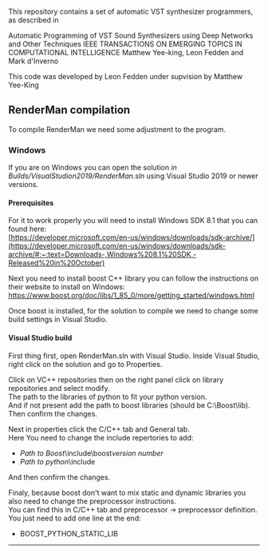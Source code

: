 This repository contains a set of automatic VST synthesizer programmers, as described in 

Automatic Programming of VST Sound Synthesizers using Deep Networks and Other Techniques
IEEE TRANSACTIONS ON EMERGING TOPICS IN COMPUTATIONAL INTELLIGENCE
Matthew Yee-king, Leon Fedden and Mark d'Inverno

This code was developed by Leon Fedden under supvision by Matthew Yee-King


## RenderMan compilation
To compile RenderMan we need some adjustment to the program.  

### Windows
If you are on Windows you can open the solution *in Builds/VisualStudion2019/RenderMan.sln* using Visual Studio 2019 or newer versions.

#### Prerequisites
For it to work properly you will need to install Windows SDK 8.1 that you can found here:  
[https://developer.microsoft.com/en-us/windows/downloads/sdk-archive/](https://developer.microsoft.com/en-us/windows/downloads/sdk-archive/#:~:text=Downloads-,Windows%208.1%20SDK,-Released%20in%20October)  
  
Next you need to install boost C++ library you can follow the instructions on their website to install on Windows:  
https://www.boost.org/doc/libs/1_85_0/more/getting_started/windows.html  
  
Once boost is installed, for the solution to compile we need to change some build settings in Visual Studio.  

#### Visual Studio build
First thing first, open RenderMan.sln with Visual Studio. 
Inside Visual Studio, right click on the solution and go to Properties.  
  
Click on VC++ repositories then on the right panel click on library repositories and select modify.  
The path to the libraries of python to fit your python version.  
And if not present add the path to boost libraries (should be C:\Boost\lib).  
Then confirm the changes.  
  
Next in properties click the C/C++ tab and General tab.  
Here You need to change the include repertories to add:  
- *Path to Boost*\include\boost*version number*
- *Path to python*\include   
  
And then confirm the changes.  
  
Finaly, because boost don't want to mix static and dynamic libraries you also need to change the preprocessor instructions.  
You can find this in C/C++ tab and preprocessor -> preprocessor definition.  
You just need to add one line at the end:  
- BOOST_PYTHON_STATIC_LIB
  
---  




 
